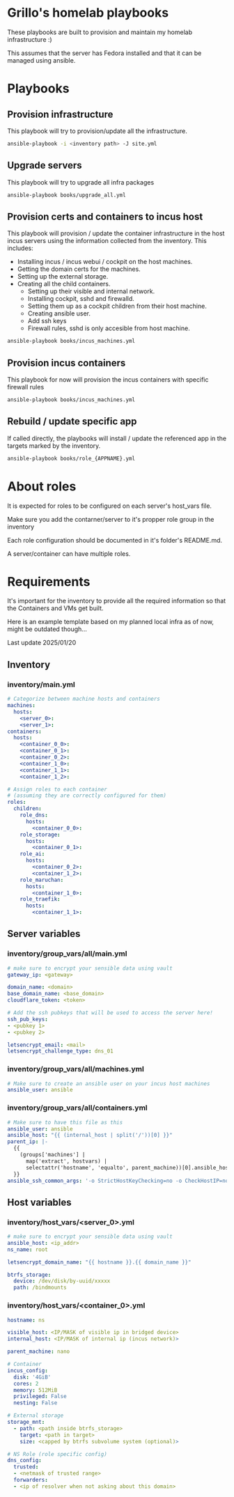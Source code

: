 # Grillo's homelab playbooks

These playbooks are built to provision and maintain my homelab infrastructure :)

This assumes that the server has Fedora installed and that it can be managed using ansible.

# Playbooks

## Provision infrastructure

This playbook will try to provision/update all the infrastructure.

```sh
ansible-playbook -i <inventory path> -J site.yml
```

## Upgrade servers

This playbook will try to upgrade all infra packages 

```sh
ansible-playbook books/upgrade_all.yml
```

## Provision certs and containers to incus host

This playbook will provision / update the container infrastructure in the host incus servers using the information collected from the inventory.
This includes:
* Installing incus / incus webui / cockpit on the host machines.
* Getting the domain certs for the machines.
* Setting up the external storage.
* Creating all the child containers.
  * Setting up their visible and internal network.
  * Installing cockpit, sshd and firewalld.
  * Setting them up as a cockpit children from their host machine.
  * Creating ansible user.
  * Add ssh keys
  * Firewall rules, sshd is only accesible from host machine.

```sh
ansible-playbook books/incus_machines.yml
```

## Provision incus containers

This playbook for now will provision the incus containers with specific firewall rules

```sh
ansible-playbook books/incus_machines.yml
```

## Rebuild / update specific app

If called directly, the playbooks will install / update the referenced app in the targets marked by the inventory.

```sh
ansible-playbook books/role_{APPNAME}.yml
```

# About roles

It is expected for roles to be configured on each server's host_vars file.

Make sure you add the contarner/server to it's propper role group in the inventory

Each role configuration should be documented in it's folder's README.md.

A server/container can have multiple roles.

# Requirements

It's important for the inventory to provide all the required information so that the Containers and VMs get built.

Here is an example template based on my planned local infra as of now, might be outdated though...

Last update 2025/01/20

## Inventory

### inventory/main.yml

```yml
# Categorize between machine hosts and containers
machines:
  hosts:
    <server_0>:
    <server_1>:
containers:
  hosts:
    <container_0_0>:
    <container_0_1>:
    <container_0_2>:
    <container_1_0>:
    <container_1_1>:
    <container_1_2>:

# Assign roles to each container
# (assuming they are correctly configured for them)
roles:
  children:
    role_dns:
      hosts:
        <container_0_0>:
    role_storage:
      hosts:
        <container_0_1>:
    role_ai:
      hosts:
        <container_0_2>:
        <container_1_2>:
    role_maruchan:
      hosts:
        <container_1_0>:
    role_traefik:
      hosts:
        <container_1_1>:
```

## Server variables

### inventory/group_vars/all/main.yml

```yml
# make sure to encrypt your sensible data using vault
gateway_ip: <gateway>

domain_name: <domain>
base_domain_name: <base_domain>
cloudflare_token: <token>

# Add the ssh pubkeys that will be used to access the server here!
ssh_pub_keys:
- <pubkey 1>
- <pubkey 2>

letsencrypt_email: <mail>
letsencrypt_challenge_type: dns_01
```

### inventory/group_vars/all/machines.yml

```yml
# Make sure to create an ansible user on your incus host machines
ansible_user: ansible
```

### inventory/group_vars/all/containers.yml

```yml
# Make sure to have this file as this
ansible_user: ansible
ansible_host: "{{ (internal_host | split('/'))[0] }}"
parent_ip: |-
  {{
    (groups['machines'] |
      map('extract', hostvars) |
      selectattr('hostname', 'equalto', parent_machine))[0].ansible_host
  }}
ansible_ssh_common_args: '-o StrictHostKeyChecking=no -o CheckHostIP=no -o ProxyCommand="ssh -W %h:%p -q root@{{ parent_ip }}"'
```

## Host variables

### inventory/host_vars/<server_0>.yml

```yml
# make sure to encrypt your sensible data using vault
ansible_host: <ip_addr>
ns_name: root

letsencrypt_domain_name: "{{ hostname }}.{{ domain_name }}"

btrfs_storage:
  device: /dev/disk/by-uuid/xxxxx
  path: /bindmounts
```

### inventory/host_vars/<container_0>.yml

```yml
hostname: ns

visible_host: <IP/MASK of visible ip in bridged device>
internal_host: <IP/MASK of internal ip (incus network)>

parent_machine: nano

# Container
incus_config:
  disk: '4GiB'
  cores: 2
  memory: 512MiB
  privileged: False
  nesting: False

# External storage
storage_mnt:
  - path: <path inside btrfs_storage>
    target: <path in target>
    size: <capped by btrfs subvolume system (optional)>

# NS Role (role specific config)
dns_config:
  trusted:
  - <netmask of trusted range>
  forwarders:
  - <ip of resolver when not asking about this domain>
```

